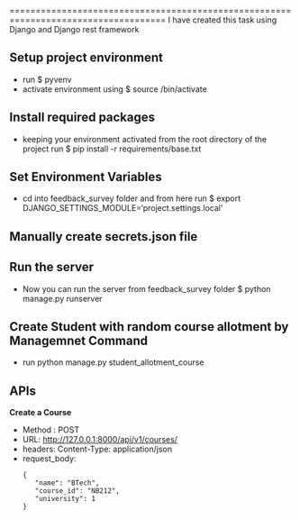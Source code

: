 ====================================================================================
I have created this task using Django and Django rest framework

Setup project environment
--------------------------
- run $ pyvenv <your-env-name>
- activate environment using $ source <your-env-name>/bin/activate


Install required packages
------------------------
- keeping your environment activated from the root directory of the project run $ pip install -r requirements/base.txt

Set Environment Variables
------------------------
- cd into feedback_survey folder and from here run $ export DJANGO_SETTINGS_MODULE=‘project.settings.local'

Manually create secrets.json file
---------------------------------


Run the server
---------------
- Now you can run the server from feedback_survey folder $ python manage.py runserver

Create Student with random course allotment by Managemnet Command
---------------
- run python manage.py student_allotment_course

APIs
---------------

**Create a Course**

 - Method : POST
 - URL: http://127.0.0.1:8000/api/v1/courses/
 - headers: Content-Type: application/json
 - request_body:
     ```
     {
        "name": "BTech",
        "course_id": "NB212",
        "university": 1
     }
    `````

